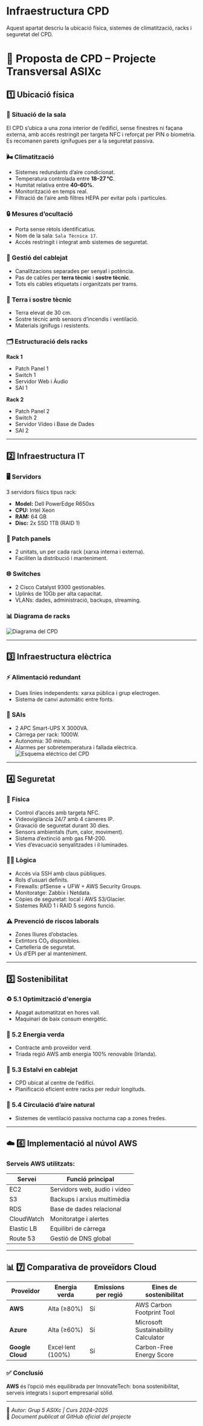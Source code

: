 # Infraestructura CPD

Aquest apartat descriu la ubicació física, sistemes de climatització, racks i seguretat del CPD.

# 🏢 Proposta de CPD – Projecte Transversal ASIXc

## 1️⃣ Ubicació física

### 📍 Situació de la sala
El CPD s’ubica a una zona interior de l’edifici, sense finestres ni façana externa, amb accés restringit per targeta NFC i reforçat per PIN o biometria. Es recomanen parets ignífugues per a la seguretat passiva.

### 🌬️ Climatització
- Sistemes redundants d’aire condicionat.
- Temperatura controlada entre **18–27 °C**.
- Humitat relativa entre **40–60%**.
- Monitorització en temps real.
- Filtració de l’aire amb filtres HEPA per evitar pols i partícules.

### 🔒 Mesures d’ocultació
- Porta sense rètols identificatius.
- Nom de la sala: `Sala Tècnica 17`.
- Accés restringit i integrat amb sistemes de seguretat.

### 🔌 Gestió del cablejat
- Canalitzacions separades per senyal i potència.
- Pas de cables per **terra tècnic** i **sostre tècnic**.
- Tots els cables etiquetats i organitzats per trams.

### 🧱 Terra i sostre tècnic
- Terra elevat de 30 cm.
- Sostre tècnic amb sensors d’incendis i ventilació.
- Materials ignífugs i resistents.

### 🗂️ Estructuració dels racks

**Rack 1**
- Patch Panel 1
- Switch 1
- Servidor Web i Àudio
- SAI 1

**Rack 2**
- Patch Panel 2
- Switch 2
- Servidor Vídeo i Base de Dades
- SAI 2

---

## 2️⃣ Infraestructura IT

### 🖥️ Servidors
3 servidors físics tipus rack:
- **Model:** Dell PowerEdge R650xs
- **CPU:** Intel Xeon
- **RAM:** 64 GB
- **Disc:** 2x SSD 1TB (RAID 1)

### 🔌 Patch panels
- 2 unitats, un per cada rack (xarxa interna i externa).
- Faciliten la distribució i manteniment.

### 🌐 Switches
- 2 Cisco Catalyst 9300 gestionables.
- Uplinks de 10Gb per alta capacitat.
- VLANs: dades, administració, backups, streaming.

### 📊 Diagrama de racks
![Diagrama del CPD](diagrama_cpd.png)

---

## 3️⃣ Infraestructura elèctrica

### ⚡ Alimentació redundant
- Dues línies independents: xarxa pública i grup electrogen.
- Sistema de canvi automàtic entre fonts.

### 🔋 SAIs
- 2 APC Smart-UPS X 3000VA.
- Càrrega per rack: 1000W.
- Autonomia: 30 minuts.
- Alarmes per sobretemperatura i fallada elèctrica.
![Esquema eléctrico del CPD](electricidad_cpd.png)


---

## 4️⃣ Seguretat

### 🔐 Física
- Control d’accés amb targeta NFC.
- Videovigilància 24/7 amb 4 càmeres IP.
- Gravació de seguretat durant 30 dies.
- Sensors ambientals (fum, calor, moviment).
- Sistema d’extinció amb gas FM-200.
- Vies d’evacuació senyalitzades i il·luminades.

### 🧑‍💻 Lògica
- Accés via SSH amb claus públiques.
- Rols d’usuari definits.
- Firewalls: pfSense + UFW + AWS Security Groups.
- Monitoratge: Zabbix i Netdata.
- Còpies de seguretat: local i AWS S3/Glacier.
- Sistemes RAID 1 i RAID 5 segons funció.

### ⚠️ Prevenció de riscos laborals
- Zones lliures d’obstacles.
- Extintors CO₂ disponibles.
- Cartelleria de seguretat.
- Ús d’EPI per al manteniment.

---

## 5️⃣ Sostenibilitat

### ♻️ 5.1 Optimització d'energia
- Apagat automatitzat en hores vall.
- Maquinari de baix consum energètic.

### 🌱 5.2 Energia verda
- Contracte amb proveïdor verd.
- Triada regió AWS amb energia 100% renovable (Irlanda).

### 🔌 5.3 Estalvi en cablejat
- CPD ubicat al centre de l’edifici.
- Planificació eficient entre racks per reduir longituds.

### 💨 5.4 Circulació d’aire natural
- Sistemes de ventilació passiva nocturna cap a zones fredes.

---

## ☁️ 6️⃣ Implementació al núvol AWS

### Serveis AWS utilitzats:
| Servei        | Funció principal                      |
|---------------|----------------------------------------|
| EC2           | Servidors web, àudio i vídeo          |
| S3            | Backups i arxius multimèdia           |
| RDS           | Base de dades relacional              |
| CloudWatch    | Monitoratge i alertes                 |
| Elastic LB    | Equilibri de càrrega                  |
| Route 53      | Gestió de DNS global                  |

---

## 📊 7️⃣ Comparativa de proveïdors Cloud

| Proveïdor       | Energia verda     | Emissions per regió | Eines de sostenibilitat                    |
|------------------|--------------------|----------------------|--------------------------------------------|
| **AWS**          | Alta (≥80%)         | Sí                   | AWS Carbon Footprint Tool                 |
| **Azure**        | Alta (≥60%)         | Sí                   | Microsoft Sustainability Calculator       |
| **Google Cloud** | Excel·lent (100%)   | Sí                   | Carbon-Free Energy Score                  |

### ✅ Conclusió
**AWS** és l’opció més equilibrada per InnovateTech: bona sostenibilitat, serveis integrats i suport empresarial sòlid.

---

📌 *Autor: Grup 5 ASIXc | Curs 2024–2025*  
📁 *Document publicat al GitHub oficial del projecte*
